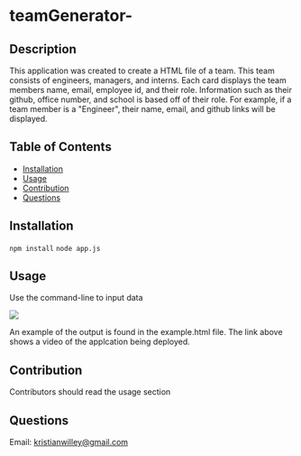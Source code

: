 # teamGenerator-

## Description 
This application was created to create a HTML file of a team. This team consists of engineers, managers, and interns. Each card displays the team members name, email, employee id, and their role. Information such as their github, office number, and school is based off of their role. For example, if a team member is a "Engineer", their name, 
email, and github links will be displayed. 

## Table of Contents
* [Installation](#installation) 
* [Usage](#usage) 
* [Contribution](#contribution) 
* [Questions](#questions) 

## Installation 
`npm install` 
`node app.js` 

## Usage 
Use the command-line to input data

<a href="https://vimeo.com/607890354"><img src="Screen Shot 2021-09-07 at 7.24.48 PM.png"></a>

An example of the output is found in the example.html file. 
The link above shows a video of the applcation being deployed. 



## Contribution 
Contributors should read the usage section 

## Questions

Email: kristianwilley@gmail.com

